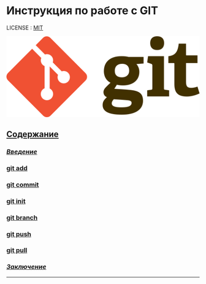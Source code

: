 # Инструкция по работе с GIT

LICENSE : [MIT](./license.md)



![git logo](512px-Git-logo.svg.png)






## [Содержание](./content.md)

### [*Введение*](./introduction.md)

### [git add](./add.md)

### [git commit](./commit.md)

### [git init](./init.md)

### [git branch](./branch.md)

### [git push](./push.md)

### [git pull](./pull.md)

### [*Заключение*](./conclusion.md)
___

